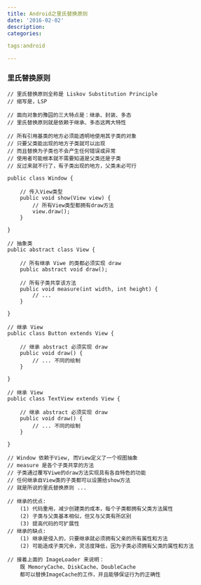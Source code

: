 ```yaml
---
title: Android之里氏替换原则
date: '2016-02-02'
description:
categories:

tags:android

---
```


>

### 里氏替换原则

>

	// 里氏替换原则全称是 Liskov Substitution Principle
	// 缩写是，LSP 

	// 面向对象的豫园的三大特点是：继承、封装、多态
	// 里氏替换原则就是依赖于继承、多态这两大特性

	// 所有引用基类的地方必须能透明地使用其子类的对象
	// 只要父类能出现的地方子类就可以出现
	// 而且替换为子类也不会产生任何错误或异常
	// 使用者可能根本就不需要知道是父类还是子类
	// 反过来就不行了，有子类出现的地方，父类未必可行

	public class Window {

		// 传入View类型
		public void show(View view) {	
			// 所有View类型都拥有draw方法
			view.draw();
		}

	}

	// 抽象类
	public abstract class View {

		// 所有继承 Viwe 的类都必须实现 draw
		public abstract void draw();

		// 所有子类共享该方法 		
		public void measure(int width, int height) {
			// ...
		}

	}

	// 继承 View
	public class Button extends View {

		// 继承 abstract 必须实现 draw
		public void draw() {
			// ... 不同的绘制
		}

	}

	// 继承 View
	public class TextView extends View {

		// 继承 abstract 必须实现 draw
		public void draw() {
			// ... 不同的绘制
		}

	}

	// Window 依赖于View, 而View定义了一个视图抽象
	// measure 是各个子类共享的方法
	// 子类通过覆写Viwe的draw方法实现具有各自特色的功能 
	// 任何继承自View类的子类都可以设置给show方法
	// 就是所说的里氏替换原则 ...

	// 继承的优点:
		(1) 代码重用，减少创建类的成本，每个子类都拥有父类方法属性
		(2) 子类与父类基本相似，但又与父类有所区别
		(3) 提高代码的可扩展性
	// 继承的缺点:
		(1) 继承是侵入的，只要继承就必须拥有父亲的所有属性和方法
		(2) 可能造成子类冗余，灵活度降低，因为子类必须拥有父类的属性和方法

	// 接着上面的 ImageLoader 来说明：
		既 MemoryCache、DiskCache、DoubleCache 
		都可以替换ImageCache的工作，并且能够保证行为的正确性

>

